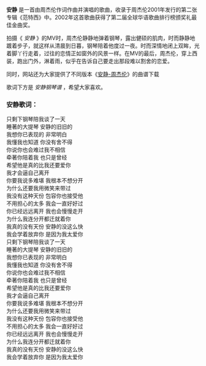 

**安静**
是一首由周杰伦作词作曲并演唱的歌曲，收录于周杰伦2001年发行的第二张专辑《范特西》中。2002年这首歌曲获得了第二届全球华语歌曲排行榜颁奖礼最佳金曲奖。  
  
拍摄《 _安静_
》的MV时，周杰伦静静地弹着钢琴，露出健硕的肌肉，时而静静地踱着步子，就这样从清晨到日暮，钢琴陪着他度过一夜。时而深情地闭上双眸，光着脚丫行走着，过往的恋情正如窗外的风景一样。在MV的最后，周杰伦，穿上西装，跑出门外，淋着雨，似乎在告诉自己要走出那段难以割舍的恋爱。  
  
同时，网站还为大家提供了不同版本《[安静-周杰伦](Music-271-安静.html "安静-周杰伦")》的曲谱下载  
  
歌词下方是 _安静钢琴谱_ ，希望大家喜欢。

### 安静歌词：

只剩下钢琴陪我谈了一天  
睡著的大提琴 安静的旧旧的  
我想你已表现的 非常明白  
我懂我也知道 你没有舍不得  
你说你也会难过我不相信  
牵著你陪着我 也只是曾经  
希望他是真的比我还要爱你  
我才会逼自己离开  
你要我说多难堪 我根本不想分开  
为什么还要我用微笑来带过  
我没有这种天份 包容你也接受他  
不用担心的太多 我会一直好好过  
你已经远远离开 我也会慢慢走开  
为什么我连分开都迁就着你  
我真的没有天份 安静的没这么快  
我会学着放弃你 是因为我太爱你  
只剩下钢琴陪我谈了一天  
睡著的大提琴 安静的旧旧的  
我想你已表现的 非常明白  
我懂我也知道 你没有舍不得  
你说你也会难过我不相信  
牵著你陪着我 也只是曾经  
希望他是真的比我还要爱你  
我才会逼自己离开  
你要我说多难堪 我根本不想分开  
为什么还要我用微笑来带过  
我没有这种天份 包容你也接受他  
不用担心的太多 我会一直好好过  
你已经远远离开 我也会慢慢走开  
为什么我连分开都迁就着你  
我真的没有天份 安静的没这么快  
我会学着放弃你 是因为我太爱你

